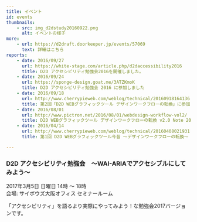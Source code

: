 ```yaml
---
title: イベント
id: events
thumbnails:
    - src: img_d2dstudy20160922.png
      alt: イベントの様子
more:
    - url: https://d2draft.doorkeeper.jp/events/57069
      text: 詳細はこちら
reports:
    - date: 2016/09/27
      url: https://white-stage.com/article.php/d2daccessibility2016
      title: D2D アクセシビリティ勉強会2016を開催しました。
    - date: 2016/09/24
      url: https://sponge-design.goat.me/3ATZKmoK
      title: D2D アクセシビリティ勉強会 2016 に参加しました
    - date: 2016/09/18
      url: http://www.cherrypieweb.com/weblog/technical/20160918164136.php
      title: 第2回「D2D WEBグラフィックツール デザインワークフローの転換」に参加してきました
    - date: 2016/08/01
      url: http://www.pictron.net/2016/08/01/webdesign-workflow-vol2/
      title: D2D WEBグラフィックツール デザインワークフローの転換 v2.0 Note 2016/7/23（土）
    - date: 2016/04/14
      url: http://www.cherrypieweb.com/weblog/technical/20160408021931.php
      title: 第1回 D2D WEBグラフィックツール今昔 ～デザインワークフローの転換～ でお話してきました

---
```


### D2D アクセシビリティ勉強会　～WAI-ARIAでアクセシブルにしてみよう～

2017年3月5日 日曜日 14時 ～ 18時  
会場: サイボウズ大阪オフィス セミナールーム

「アクセシビリティ」を語るより実際にやってみよう！な勉強会2017バージョンです。